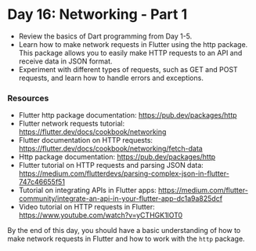 # Day 16: Networking - Part 1

- Review the basics of Dart programming from Day 1-5.
- Learn how to make network requests in Flutter using the http package. This package allows you to easily make HTTP requests to an API and receive data in JSON format.
- Experiment with different types of requests, such as GET and POST requests, and learn how to handle errors and exceptions.

### Resources

- Flutter http package documentation: https://pub.dev/packages/http
- Flutter network requests tutorial: https://flutter.dev/docs/cookbook/networking
- Flutter documentation on HTTP requests: https://flutter.dev/docs/cookbook/networking/fetch-data
- Http package documentation: https://pub.dev/packages/http
- Flutter tutorial on HTTP requests and parsing JSON data: https://medium.com/flutterdevs/parsing-complex-json-in-flutter-747c46655f51
- Tutorial on integrating APIs in Flutter apps: https://medium.com/flutter-community/integrate-an-api-in-your-flutter-app-dc1a9a825dcf
- Video tutorial on HTTP requests in Flutter: https://www.youtube.com/watch?v=yCTHGK1lOT0

By the end of this day, you should have a basic understanding of how to make network requests in Flutter and how to work with the `http` package.